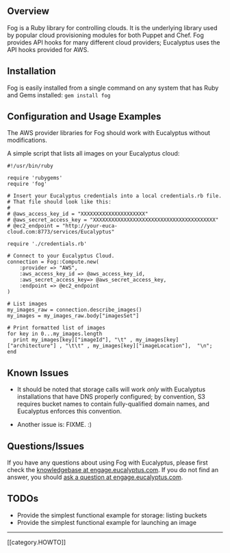 ## Overview

Fog is a Ruby library for controlling clouds. It is the underlying library used by popular cloud provisioning modules for both Puppet and Chef.  Fog provides API hooks for many different cloud providers; Eucalyptus uses the API hooks provided for AWS.

## Installation

Fog is easily installed from a single command on any system that has Ruby and Gems installed: 
`gem install fog `

## Configuration and Usage Examples

The AWS provider libraries for Fog should work with Eucalyptus without modifications.

A simple script that lists all images on your Eucalyptus cloud:

```
#!/usr/bin/ruby

require 'rubygems'
require 'fog'

# Insert your Eucalyptus credentials into a local credentials.rb file. 
# That file should look like this:
#
# @aws_access_key_id = "XXXXXXXXXXXXXXXXXXXXX"
# @aws_secret_access_key = "XXXXXXXXXXXXXXXXXXXXXXXXXXXXXXXXXXXXXXXX"
# @ec2_endpoint = "http://your-euca-cloud.com:8773/services/Eucalyptus"

require './credentials.rb'

# Connect to your Eucalyptus Cloud.
connection = Fog::Compute.new(
    :provider => "AWS",
    :aws_access_key_id => @aws_access_key_id,
    :aws_secret_access_key=> @aws_secret_access_key,
    :endpoint => @ec2_endpoint
)

# List images
my_images_raw = connection.describe_images()
my_images = my_images_raw.body["imagesSet"]

# Print formatted list of images
for key in 0...my_images.length
  print my_images[key]["imageId"], "\t" , my_images[key]["architecture"] , "\t\t" , my_images[key]["imageLocation"],  "\n";
end
``` 

## Known Issues

* It should be noted that storage calls will work *only* with Eucalyptus installations that have DNS properly configured; by convention, S3 requires bucket names to contain fully-qualified domain names, and Eucalyptus enforces this convention.

* Another issue is: FIXME. :)

## Questions/Issues

If you have any questions about using Fog with Eucalyptus, please first check the [knowledgebase at engage.eucalyptus.com](https://engage.eucalyptus.com/customer/portal/articles/search?q=Fog).  If you do not find an answer, you should [ask a question at engage.eucalyptus.com](https://engage.eucalyptus.com/customer/portal/questions/new?q=Fog).

## TODOs

* Provide the simplest functional example for storage: listing buckets
* Provide the simplest functional example for launching an image

***
[[category.HOWTO]]